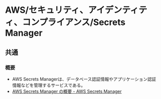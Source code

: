 # AWS/セキュリティ、アイデンティティ、コンプライアンス/Secrets Manager

## 共通

### 概要

- AWS Secrets Managerは、データベース認証情報やアプリケーション認証情報などを管理するサービスである。
- [AWS Secrets Manager の概要 - AWS Secrets Manager](https://docs.aws.amazon.com/ja_jp/secretsmanager/latest/userguide/intro.html)
